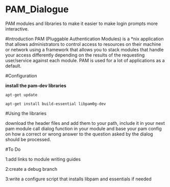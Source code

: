 # PAM_Dialogue
PAM modules and libraries to make it easier to make login prompts more interactive.

#Introduction
PAM (Pluggable Authentication Modules) is a *nix application that allows administrators
to control access to resources on their machine or network using a framework that allows
you to stack modules that handle your access differently depending on the results of the
requesting user/service against each module. PAM is used for a lot of applications as a
default.

#Configuration

**install the pam-dev libraries**

`apt-get update                               `

`apt-get install build-essential libpam0g-dev `

#Using the libraries

 download the header files and add them to your path, include it in your next pam module
 call dialog function in your module and base your pam config on how a correct or wrong answer to the question asked
 by the dialog should be processed.

#To Do

1:add links to module writing guides

2:create a debug branch

3:write a configure script that installs libpam and essentials if needed
